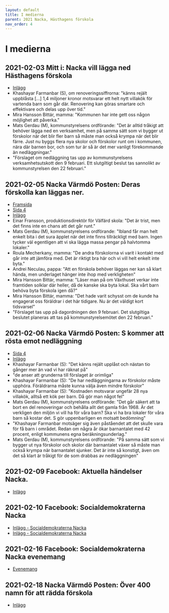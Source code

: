```yaml
---
layout: default
title: I medierna
parent: 2021 Nacka, Hästhagens förskola
nav_order: 4
---
```


# I medierna

## **2021-02-03** Mitt i: Nacka vill lägga ned Hästhagens förskola
  * [Inlägg](https://www.mitti.se/nyheter/nacka-vill-lagga-ned-hasthagens-forskola/repubc!ghJU5G@mUflIcX9RU5yhYg/)
  * Khashayar Farmanbar (S), om renoveringssiffrorna: "känns rejält uppblåsta [...] 1,4 miljoner kronor motsvarar ett helt nytt villakök för vartenda barn som går där. Renovering kan göras smartare och effektivare och delas upp över tid."
  * Mira Hansson Bittár, mamma: "Kommunen har inte gett oss någon möjlighet att påverka."
  * Mats Gerdau (M), kommunstyrelsens ordförande: "Det är alltid tråkigt att behöver lägga ned en verksamhet, men på samma sätt som vi bygger ut förskolor när det blir fler barn så måste man också krympa när det blir färre. Just nu byggs flera nya skolor och förskolor runt om i kommunen, nära där barnen bor, och som tur är så är det mer vanligt förekommande än nedläggningar."
  * "Förslaget om nedläggning tas upp av kommunstyrelsens verksamhetsutskott den 9 februari. Ett slutgiltigt beslut tas sannolikt av kommunstyrelsen den 22 februari."

## **2021-02-05** Nacka Värmdö Posten: Deras förskolla kan läggas ner.
  * [Framsida](https://etidning.nvp.se/shared/spread/nvp-nacka-2021-02-09-p1/xOHHlrzR)
  * [Sida 4](https://etidning.nvp.se/shared/spread/nvp-nacka-2021-02-09-p4-5/JRK7cn9K)
  * [Inlägg](https://www.nvp.se/Nacka/Nacka/hasthagens-forskola-foreslas-laggas-ned)
  * Einar Fransson, produktionsdirektör för Välfärd skola: "Det är trist, men det finns inte en chans att det går runt."
  * Mats Gerdau (M), kommunstyrelsens ordförande: "Ibland får man helt enkelt bita i det sura äpplet när det inte finns tillräckligt med barn. Ingen tycker väl egentligen att vi ska lägga massa pengar på halvtomma lokaler."
  * Roula Mecherkany, mamma: "De andra förskolorna vi varit i kontakt med går inte att jämföra med. Det är riktigt bra här och vi vill helt enkelt inte byta."
  * Andrei Neculau, pappa: "Att en förskola behöver läggas ner kan så klart hända, men underlaget hänger inte ihop med verkligheten"
  * Mira Hansson Bittár, mamma: "Läser man på om Växthuset verkar inte framtiden solklar där heller, då de kanske ska byta lokal. Ska vårt barn behöva byta förskola igen då?"
  * Mira Hansson Bittár, mamma: "Det hade varit schysst om de kunde ha engagerat oss föräldrar i det här tidigare. Nu är det väldigt kort tidsvarsel"
  * "Förslaget tas upp på dagordningen den 9 februari. Det slutgiltiga beslutet planeras att tas på kommunstyrelsemötet den 22 februari."

## **2021-02-06** Nacka Värmdö Posten: S kommer att rösta emot nedläggning
  * [Sida 4](https://etidning.nvp.se/shared/spread/nvp-nacka-2021-02-09-p4-5/JRK7cn9K)
  * [Inlägg](https://www.nvp.se/Nacka/Nacka/s-kommer-att-rosta-emot-nedlaggning)
  * Khashayar Farmanbar (S): "Det känns rejält upplåst och nästan tio gånger mer än vad vi har räknat på"
  * "de anser att grunderna till förslaget är orimliga"
  * Khashayar Farmanbar (S): "De har nedläggningarna av förskolor måste upphöra. Föräldrarna måste kunna välja även mindre förskolor"
  * Khashayar Farmanbar (S): "Kostnaden motsvarar ungefär 28 nya villakök, alltså ett kök per barn. Då gör man något fel"
  * Mats Gerdau (M), kommunstyrelsens ordförande: "Det går säkert att ta bort en del renoveringar och behålla allt det gamla från 1968. Är det verkligen den miljön vi vill ha för våra barn? Ska vi ha bra lokaler för våra barn så kostar det. S gör uppenbarligen en motsatt bedömning"
  * "Khashayar Farmanbar motsäger sig även påståendet att det skulle vara för få barn i området. Redan om några år ökar barnantalet med 42 procent, enligt kommunens egna beräkningsunderlag."
  * Mats Gerdau (M), kommunstyrelsens ordförande: "På samma sätt som vi bygger ut nya förskolor och skolor där barnantalet växer så måste man också krympa när barnantalet sjunker. Det är inte så konstigt, även om det så klart är tråkigt för de som drabbas av nedläggningen"

## **2021-02-09** Facebook: Aktuella händelser Nacka.
  * [Inlägg](https://www.facebook.com/groups/1304815996241355/permalink/3763662203690043/)

## **2021-02-10** Facebook: Socialdemokraterna Nacka
  * [Inlägg - Socialdemokraterna Nacka](https://www.facebook.com/nackasossar/posts/3918968754814411)
  * [Inlägg - Socialdemokraterna Nacka](https://www.facebook.com/nackasossar/posts/3919424551435498)

## **2021-02-16** Facebook: Socialdemokraterna Nacka evenemang
  * [Evenemang](https://www.facebook.com/events/856754588515315/)

## **2021-02-18** Nacka Värmdö Posten: Över 400 namn för att rädda förskola
  * [Inlägg](https://www.nvp.se/Nacka/Nacka/over-400-namn-for-att-radda-forskola)
